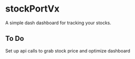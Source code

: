 # stockPortVx

A simple dash dashboard for tracking your stocks.

## To Do
Set up api calls to grab stock price and optimize dashboard

